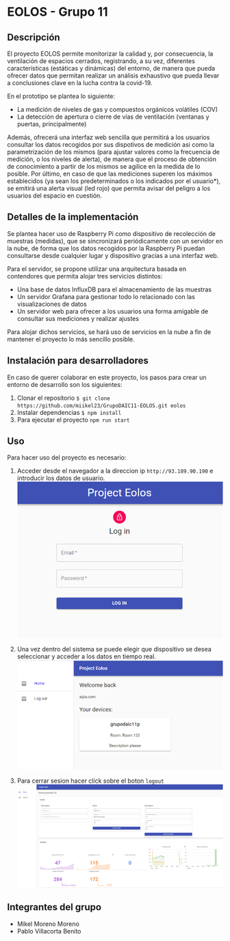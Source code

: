 # EOLOS - Grupo 11

## Descripción
El proyecto EOLOS permite monitorizar la calidad y, por consecuencia, la ventilación de espacios cerrados, registrando, a su vez, diferentes características (estáticas y dinámicas) del entorno, de manera que pueda ofrecer datos que permitan realizar un análisis exhaustivo que pueda llevar a conclusiones clave en la lucha contra la covid-19. 

En el prototipo se plantea lo siguiente:
- La medición de niveles de gas y compuestos orgánicos volátiles (COV)
- La detección de apertura o cierre de vías de ventilación (ventanas y puertas, principalmente)

Además, ofrecerá una interfaz web sencilla que permitirá a los usuarios consultar los datos recogidos por sus dispotivos de medición asi como la parametrización de los mismos (para ajustar valores como la frecuencia de medición, o los niveles de alerta), de manera que el proceso de obtención de conocimiento a partir de los mismos se agilice en la medida de lo posible. Por último, en caso de que las mediciones superen los máximos establecidos (ya sean los predeterminados o los indicados por el usuario*), se emitirá una alerta visual (led rojo) que permita avisar del peligro a los usuarios del espacio en cuestión.

## Detalles de la implementación
Se plantea hacer uso de Raspberry Pi como dispositivo de recolección de muestras (medidas), que se sincronizará periódicamente con un servidor en la nube, de forma que los datos recogidos por la Raspberry Pi puedan consultarse desde cualquier lugar y dispositivo gracias a una interfaz web. 

Para el servidor, se propone utilizar una arquitectura basada en contendores que permita alojar tres servicios distintos:
- Una base de datos InfluxDB para el almacenamiento de las muestras
- Un servidor Grafana para gestionar todo lo relacionado con las visualizaciones de datos
- Un servidor web para ofrecer a los usuarios una forma amigable de consultar sus mediciones y realizar ajustes

Para alojar dichos servicios, se hará uso de servicios en la nube a fin de mantener el proyecto lo más sencillo posible.

## Instalación para desarrolladores
En caso de querer colaborar en este proyecto, los pasos para crear un entorno de desarrollo son los siguientes:
1. Clonar el repositorio `$ git clone https://github.com/miikel23/GrupoDAIC11-EOLOS.git eolos`
2. Instalar dependencias `$ npm install`
3. Para ejecutar el proyecto `npm run start`

## Uso 
Para hacer uso del proyecto es necesario:
1. Acceder desde el navegador a la direccion ip `http://93.189.90.190` e introducir los datos de usuario.
![Login](/capturas/login.PNG)

2. Una vez dentro del sistema se puede elegir que dispositivo se desea seleccionar y acceder a los datos en tiempo real.
![Home](/capturas/Home.PNG)

3. Para cerrar sesion hacer click sobre el boton `logout`
![Device](/capturas/Device.PNG)
## Integrantes del grupo
- Mikel Moreno Moreno
- Pablo Villacorta Benito
